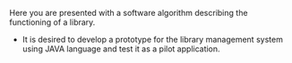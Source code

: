 Here you are presented with a software algorithm describing the functioning of a library.


* It is desired to develop a prototype for the library management system using JAVA language and test it as a pilot application.

